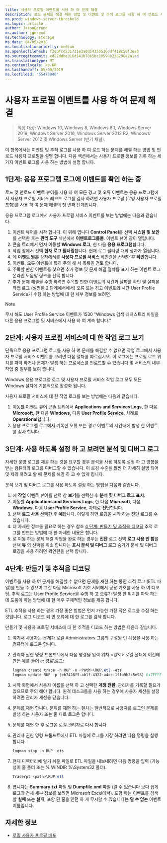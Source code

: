 ```yaml
---
title: 사용자 프로필 이벤트를 사용 하 여 문제 해결
description: 로드 문제를 해결 하는 방법 및 이벤트 및 추적 로그를 사용 하 여 언로드 사용자 프로필입니다.
ms.prod: windows-server-threshold
ms.topic: article
author: JasonGerend
ms.author: jgerend
ms.technology: storage
ms.date: 04/05/2018
ms.localizationpriority: medium
ms.openlocfilehash: f30bfcd531731e3a0d14350536ddf418c50f3ea0
ms.sourcegitcommit: ed27ddbe316d543b7865bc10590b238290a2a1ad
ms.translationtype: MT
ms.contentlocale: ko-KR
ms.lasthandoff: 05/09/2019
ms.locfileid: "65475946"
---
```

# <a name="troubleshoot-user-profiles-with-events"></a>사용자 프로필 이벤트를 사용 하 여 문제 해결

>적용 대상: Windows 10, Windows 8, Windows 8.1, Windows Server 2019, Windows Server 2016, Windows Server 2012 R2, Windows Server 2012 및 Windows Server (반기 채널).

이 항목에서는 이벤트 및 추적 로그를 사용 하 여 로드 하는 문제를 해결 하는 방법 및 언로드 사용자 프로필을 설명 합니다. 다음 섹션에서는 사용자 프로필 정보를 기록 하는 세 가지 이벤트 로그를 사용 하는 방법에 설명 합니다.

## <a name="step-1-checking-events-in-the-application-log"></a>1단계: 응용 프로그램 로그에 이벤트를 확인 하는 중

로드 및 언로드 이벤트 뷰어를 사용 하 여 모든 경고 및 오류 이벤트는 응용 프로그램에서 사용자 프로필 서비스 레코드 로그를 검사 하려면 사용자 프로필 (로밍 사용자 프로필 포함)를 사용 하 여 문제 해결의 첫 번째 단계입니다.

응용 프로그램 로그에서 사용자 프로필 서비스 이벤트를 보는 방법에는 다음과 같습니다.

1. 이벤트 뷰어를 시작 합니다. 이 위해 엽니다 **Control Panel**를 선택 **시스템 및 보안**를 선택한 후는 **관리 도구** 섹션에서 **이벤트로그를볼**. 이벤트 뷰어 창이 열립니다.
2. 콘솔 트리에서 먼저 이동할 **Windows 로그**, 한 다음 **응용 프로그램**합니다.
3. 작업 창에서 선택 **현재 로그 필터링**합니다. 현재 로그 필터링 대화 상자가 열립니다.
4. 에 **이벤트 원본** 상자에서를 **사용자 프로필 서비스** 확인란을 선택한 후 **확인**합니다.
5. 이벤트, 오류 이벤트에 특히 주의 해 서 목록을 검토 합니다.
6. 주목할 만한 이벤트를 찾으면 추가 정보 및 문제 해결 절차를 표시 하는 이벤트 로그 온라인 도움말 링크를 선택 합니다.
7. 추가 문제 해결을 수행 하려면 주목할 만한 이벤트의 시간과 날짜를 확인 및 살펴본 작업 로그 (설명한 2 단계에서에서) 오류 또는 경고 이벤트의 시간 User Profile Service가 수행 하는 방법에 대 한 세부 정보를 보려면.

>[!NOTE]
>무시 해도 User Profile Service 이벤트가 1530 "Windows 검색 레지스트리 파일을 다른 응용 프로그램 및 서비스에서 사용 하 여 계속 합니다."

## <a name="step-2-view-the-operational-log-for-the-user-profile-service"></a>2단계: 사용자 프로필 서비스에 대 한 작업 로그 보기

단독으로 응용 프로그램 로그를 사용 하 여 문제를 해결할 수 없으면 작업 로그에서 사용자 프로필 서비스 이벤트를 보려면 다음 절차를 따르십시오. 이 로그에는 프로필 로드 위치를 파악 하거나 문제가 발생 하는 프로세스를 언로드할 수 있습니다 및 서비스의 내부 작업 중 일부를 보여 줍니다.

Windows 응용 프로그램 로그 및 사용자 프로필 서비스 작업 로그 모두 모든 Windows 설치에 기본적으로 활성화 됩니다.

사용자 프로필 서비스에 대 한 작업 로그를 보는 방법에는 다음과 같습니다.

1. 이동할 이벤트 뷰어 콘솔 트리에서 **Applications and Services Logs**, 한 다음 **Microsoft**, 한 다음 **Windows**, 다음 **User Profile Service**, 차례로 **Operational**합니다.
2. 응용 프로그램 로그에서 기록한 오류 또는 경고 이벤트의 시간대에 발생 한 이벤트를 검사 합니다.

## <a name="step-3-enable-and-view-analytic-and-debug-logs"></a>3단계: 사용 하도록 설정 하 고 보려면 분석 및 디버그 로그

자세한 운영 로그를 제공 하는 것을 요구할 경우 분석을 사용 하도록 설정 하 고 영향을 받는 컴퓨터의 로그를 디버그할 수 있습니다. 이 로깅 수준을 훨씬 더 자세히 설명 되어 및 제외 하려고 할 때 문제를 해결 하 고 수 없게 됩니다.

분석 보기 및 디버그 로그를 사용 하도록 설정 하는 방법을 다음과 같습니다.

1. 에 **작업** 이벤트 뷰어를 선택 창 **보기**를 선택한 후 **분석 및 디버그 로그 표시**.
2. 이동할 **Applications and Services Logs**, 한 다음 **Microsoft**, 다음 **Windows**, 다음 **User Profile Service**, 차례로  **진단**합니다.
3. 선택 **로그 사용** 선택한 후 **예**합니다. 이렇게 하면 로깅을 시작 하는 진단 로그를 수 있습니다.
4. 더 자세한 정보를 필요로 하는 경우 참조 [4 단계: 만들기 및 추적을 디코딩](#step-4-creating-and-decoding-a-trace) 추적 로그를 만드는 방법에 대 한 자세한 내용은 합니다.
5. 로 이동 하는 문제 해결 작업을 완료 하는 경우는 **진단** 로그 선택 **로그 사용 안 함**를 선택 **뷰** 의 선택을 취소 합니다는 **표시 분석 및 디버그 로그** 숨기기 분석 및 디버그 로깅을 사용 하려면 확인란을 선택 합니다.

## <a name="step-4-creating-and-decoding-a-trace"></a>4단계: 만들기 및 추적을 디코딩

이벤트를 사용 하 여 문제를 해결할 수 없으면 문제를 재현 하는 동안 추적 로그 (ETL 파일)를 만들 수 있으며 그런 다음 Microsoft 기호 서버에서 공용 기호를 사용 하 여 디코딩. 추적 로그는 User Profile Service을 수행 하 고 오류가 발생 한 위치를 파악 하는 데 도움이 하는 방법에 대 한 매우 구체적인 정보를 제공 합니다.

ETL 추적을 사용 하는 경우 가장 좋은 방법은 먼저 가능한 가장 작은 로그를 수집 하는 것입니다. 로그 디코드 되 면 오류에 대 한 로그를 검색 합니다.

만들기 및 사용자 프로필 서비스에 대 한 추적을 디코드 하는 방법은 다음과 같습니다.

1. 여기서 사용자는 문제가 로컬 Administrators 그룹의 구성원 인 계정을 사용 하는 컴퓨터에 로그온 합니다.
2. 관리자 권한 명령 프롬프트에서 다음 명령을 입력 위치 *\<경로\>* 로컬 폴더에 이전에 만든 예를 들어 c: 경로\\로그:
        
    ```PowerShell
    logman create trace -n RUP -o <Path>\RUP.etl -ets
    logman update RUP -p {eb7428f5-ab1f-4322-a4cc-1f1a9b2c5e98} 0x7FFFFFFF 0x7 -ets
    ```
3. 시작 화면에서 사용자 이름을 선택 하 고 선택한 **계정 전환**, 관리자를 기록할 필요가 있으므로 주의 해야 합니다. 원격 데스크톱을 사용 하는 경우에 사용자 세션을 설정 하려면 관리자 세션을 닫습니다.
4. 문제를 재현 합니다. 문제를 재현 하는 절차는 일반적으로 사용자를 로그인 문제를 발생 하는 사용자 또는 둘 다로 로그온 합니다.
5. 문제를 재현 한 후 로그온 로컬 관리자로 다시 합니다.
6. 관리자 권한 명령 프롬프트에서 ETL 파일에 로그를 저장 하려면 다음 명령을 실행 합니다.
  
    ```PowerShell
    logman stop -n RUP -ets
    ```
7. 현재 디렉터리에 알기 쉬운 파일로 ETL 파일을 내보내려면 다음 명령을 입력 (가능성이 홈 폴더 또는 % WINDIR %\\System32 폴더).
    
    ```PowerShell
    Tracerpt <path>\RUP.etl
    ```
8. 엽니다는 **Summary.txt** 파일 및 **Dumpfile.xml** 파일 (열 수 있습니다 보다 쉽게 로그의 전체 세부 정보를 보려면 Microsoft Excel에서). 포함 하는 이벤트를 검색할 **실패** 또는 **실패**; 포함 된 줄을 안전 하 게 무시할 수 있습니다는 **알 수 없는** 이벤트 이름입니다.

## <a name="more-information"></a>자세한 정보

* [로밍 사용자 프로필 배포](deploy-roaming-user-profiles.md)